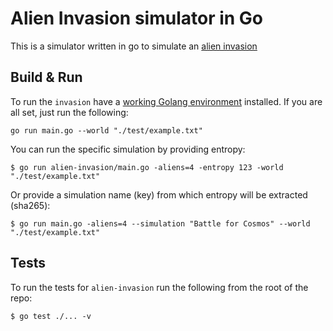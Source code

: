 # Alien Invasion simulator in Go

This is a simulator written in go to simulate an [alien invasion](./CHALLENGE.md)

## Build & Run

To run the `invasion` have a [working Golang environment](https://golang.org/doc/install) installed. If you are all set, just run the following:

```
go run main.go --world "./test/example.txt"
```

You can run the specific simulation by providing entropy:

```
$ go run alien-invasion/main.go -aliens=4 -entropy 123 -world "./test/example.txt"
```

Or provide a simulation name (key) from which entropy will be extracted (sha265):

```
$ go run main.go -aliens=4 --simulation "Battle for Cosmos" --world "./test/example.txt"
```

## Tests

To run the tests for `alien-invasion` run the following from the root of the repo:

```
$ go test ./... -v
```
